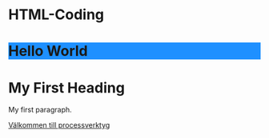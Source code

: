 # HTML-Coding
<!DOCTYPE html>
<html>
<h1 style="background-color:DodgerBlue;">Hello World</h1>
<body>

<h1>My First Heading</h1>
<p>My first paragraph.</p>

</body>
</html>

<a href="https://www.processverktyg.se/">Välkommen till processverktyg</a>

